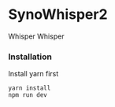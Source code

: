 # SynoWhisper2
Whisper Whisper
### Installation
Install yarn first
```
yarn install
npm run dev
```
